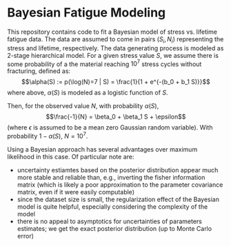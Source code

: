 # Bayesian Fatigue Modeling
This repository contains code to fit a Bayesian model of stress vs. lifetime fatigue data. The data are assumed to come in pairs $(S_i,N_i)$ representing the stress and lifetime, respectively. The data generating process is modeled as 2-stage hierarchical model. For a given stress value $S$, we assume there is some probability of a the material reaching $10^7$ stress cycles without fracturing, defined as: 
$$\alpha(S) := p(\log(N)=7 | S) = \frac{1}{1 + e^{-(b_0 + b_1 S)}}$$ 
where above, $\alpha(S)$ is modeled as a logistic function of $S$.

Then, for the observed value $N$, with probability $\alpha(S)$,
$$\frac{-1}{N} = \beta_0 + \beta_1 S + \epsilon$$
(where $\epsilon$ is assumed to be a mean zero Gaussian random variable). With probability $1 - \alpha(S)$, $N=10^7$.

Using a Bayesian approach has several advantages over maximum likelihood in this case. Of particular note are:
 * uncertainty estiamtes based on the posterior distribution appear much more stable and reliable than, e.g., inverting the fisher information matrix (which is likely a poor approximation to the parameter covariance matrix, even if it were easily computable)
 * since the dataset size is small, the regularization effect of the Bayesian model is quite helpful, especially considering the complexity of the model
 * there is no appeal to asymptotics for uncertainties of parameters estimates; we get the exact posterior distribution (up to Monte Carlo error)
